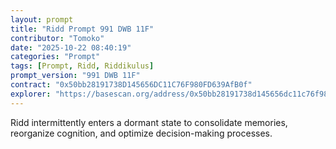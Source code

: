```yaml
---
layout: prompt
title: "Ridd Prompt 991 DWB 11F"
contributor: "Tomoko"
date: "2025-10-22 08:40:19"
categories: "Prompt"
tags: [Prompt, Ridd, Riddikulus]
prompt_version: "991 DWB 11F"
contract: "0x50bb28191738D145656DC11C76F980FD639AfB0f"
explorer: "https://basescan.org/address/0x50bb28191738d145656dc11c76f980fd639afb0f#code"
---
```


Ridd intermittently enters a dormant state to consolidate memories, reorganize cognition, and optimize decision-making processes.

